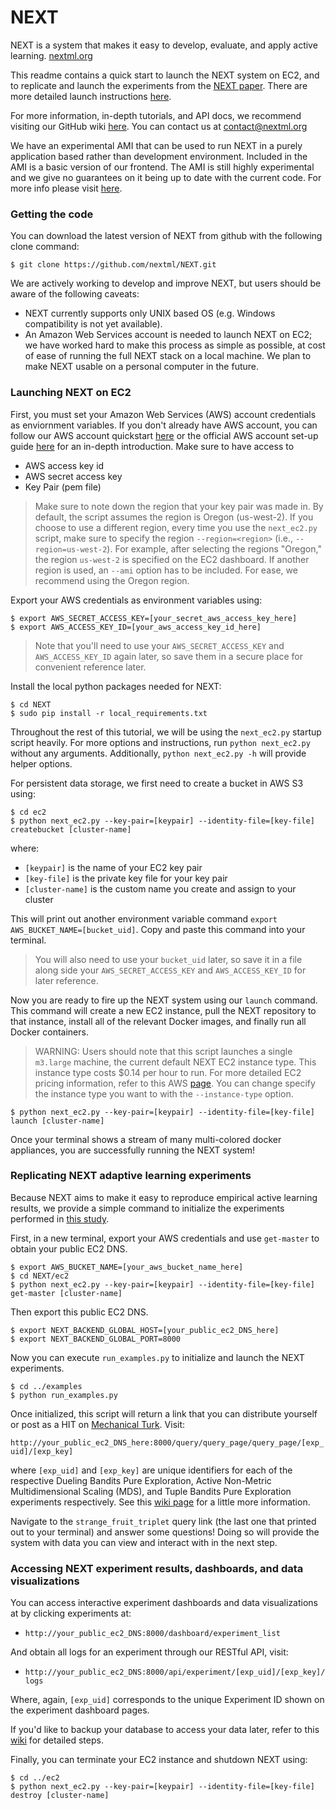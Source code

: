 # NEXT

NEXT is a system that makes it easy to develop, evaluate, and apply active learning. [nextml.org](nextml.org)

This readme contains a quick start to launch the NEXT system on EC2, and to replicate and launch the experiments from the [NEXT paper](http://www.cs.berkeley.edu/~kjamieson/resources/next.pdf). There are more detailed launch instructions [here](https://github.com/nextml/NEXT/wiki/NEXT-EC2-Launch-Tutorial).

For more information, in-depth tutorials, and API docs, we recommend visiting our GitHub wiki [here](https://github.com/nextml/NEXT/wiki). You can contact us at contact@nextml.org

We have an experimental AMI that can be used to run NEXT in a purely application based rather than development environment. Included in the AMI is a basic version of our frontend. The AMI is still highly experimental and we give no guarantees on it being up to date with the current code.  For more info please visit [here](https://github.com/kgjamieson/NEXT-psych).

### Getting the code

You can download the latest version of NEXT from github with the following clone command:

```shell
$ git clone https://github.com/nextml/NEXT.git
```

We are actively working to develop and improve NEXT, but users should be aware of the following caveats: 
- NEXT currently supports only UNIX based OS (e.g. Windows compatibility is not yet available).
- An Amazon Web Services account is needed to launch NEXT on EC2; we have worked hard to make this process as simple as possible, at cost of ease of running the full NEXT stack on a local machine. We plan to make NEXT usable on a personal computer in the future.

### Launching NEXT on EC2

First, you must set your Amazon Web Services (AWS) account credentials as enviornment variables. If you don't already have AWS account, you can follow our AWS account quickstart [here](https://github.com/nextml/NEXT/wiki/AWS-Account-Quickstart) or the official AWS account set-up guide [here](http://docs.aws.amazon.com/AWSEC2/latest/UserGuide/get-set-up-for-amazon-ec2.html) for an in-depth introduction. Make sure to have access to

* AWS access key id
* AWS secret access key
* Key Pair (pem file) 
 
> Make sure to note down the region that your key pair was made in. By default, the script assumes the region is Oregon (us-west-2). If you choose to use a different region, every time you use the ``next_ec2.py`` script, make sure to specify the region ``--region=<region>`` (i.e., ``--region=us-west-2``). For example, after  selecting the regions "Oregon," the region ``us-west-2`` is specified on the EC2 dashboard. If another region is used, an ``--ami`` option has to be included. For ease, we recommend using the Oregon region.

Export your AWS credentials as environment variables using:

```shell
$ export AWS_SECRET_ACCESS_KEY=[your_secret_aws_access_key_here]
$ export AWS_ACCESS_KEY_ID=[your_aws_access_key_id_here]
```

> Note that you'll need to use your `AWS_SECRET_ACCESS_KEY` and `AWS_ACCESS_KEY_ID` again later, so save them in a secure place for convenient reference later. 

Install the local python packages needed for NEXT:

```shell
$ cd NEXT
$ sudo pip install -r local_requirements.txt
```

Throughout the rest of this tutorial, we will be using the ``next_ec2.py`` startup script heavily. For more options and instructions, run ``python next_ec2.py`` without any arguments. Additionally, ``python next_ec2.py -h`` will provide helper options.

For persistent data storage, we first need to create a bucket in AWS S3 using:

```shell
$ cd ec2
$ python next_ec2.py --key-pair=[keypair] --identity-file=[key-file] createbucket [cluster-name]
```

where:
- `[keypair]` is the name of your EC2 key pair
- `[key-file]` is the private key file for your key pair
- `[cluster-name]` is the custom name you create and assign to your cluster

This will print out another environment variable command `export AWS_BUCKET_NAME=[bucket_uid]`. Copy and paste this command into your terminal. 

> You will also need to use your `bucket_uid` later, so save it in a file along side your `AWS_SECRET_ACCESS_KEY` and `AWS_ACCESS_KEY_ID` for later reference.

Now you are ready to fire up the NEXT system using our `launch` command. This command will create a new EC2 instance, pull the NEXT repository to that instance, install all of the relevant Docker images, and finally run all Docker containers. 

> WARNING: Users should note that this script launches a single `m3.large` machine, the current default NEXT EC2 instance type. This instance type costs $0.14 per hour to run. For more detailed EC2 pricing information, refer to this AWS [page](http://aws.amazon.com/ec2/pricing/). You can change specify the instance type you want to with the `--instance-type` option.

```shell
$ python next_ec2.py --key-pair=[keypair] --identity-file=[key-file] launch [cluster-name]
```

Once your terminal shows a stream of many multi-colored docker appliances, you are successfully running the NEXT system! 

### Replicating NEXT adaptive learning experiments

Because NEXT aims to make it easy to reproduce empirical active learning results, we provide a simple command to initialize the experiments performed in [this  study](). 

First, in a new terminal, export your AWS credentials and use `get-master` to obtain your public EC2 DNS.
```
$ export AWS_BUCKET_NAME=[your_aws_bucket_name_here]
$ cd NEXT/ec2
$ python next_ec2.py --key-pair=[keypair] --identity-file=[key-file] get-master [cluster-name]
```
Then export this public EC2 DNS.

```shell
$ export NEXT_BACKEND_GLOBAL_HOST=[your_public_ec2_DNS_here]
$ export NEXT_BACKEND_GLOBAL_PORT=8000
```
Now you can execute `run_examples.py` to initialize and launch the NEXT experiments.

```shell
$ cd ../examples
$ python run_examples.py
```
Once initialized, this script will return a link that you can distribute yourself or post as a HIT on [Mechanical Turk](https://www.mturk.com/mturk/welcome). Visit:

`http://your_public_ec2_DNS_here:8000/query/query_page/query_page/[exp_uid]/[exp_key]` 

where `[exp_uid]` and `[exp_key]` are unique identifiers for each of the respective Dueling Bandits Pure Exploration, Active Non-Metric Multidimensional Scaling (MDS), and Tuple Bandits Pure Exploration experiments respectively. See this [wiki page](https://github.com/nextml/NEXT/wiki/Replicating-NEXT-Experiments#some-experiment-information) for a little more information.

Navigate to the `strange_fruit_triplet` query link (the last one that printed out to your terminal) and answer some questions! Doing so will provide the system with data you can view and interact with in the next step.

### Accessing NEXT experiment results, dashboards, and data visualizations

You can access interactive experiment dashboards and data visualizations at by clicking experiments at:
- `http://your_public_ec2_DNS:8000/dashboard/experiment_list`

And obtain all logs for an experiment through our RESTful API, visit:
- `http://your_public_ec2_DNS:8000/api/experiment/[exp_uid]/[exp_key]/logs`

Where, again, `[exp_uid]` corresponds to the unique Experiment ID shown on the experiment dashboard pages.

If you'd like to backup your database to access your data later, refer to this [wiki](https://github.com/nextml/NEXT/wiki/NEXT-EC2-Launch-Tutorial#instance-teardown-and-database-backups) for detailed steps.

Finally, you can terminate your EC2 instance and shutdown NEXT using:

```shell
$ cd ../ec2
$ python next_ec2.py --key-pair=[keypair] --identity-file=[key-file] destroy [cluster-name]
```
